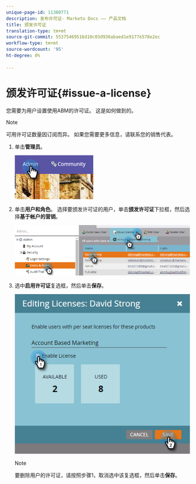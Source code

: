 ```yaml
---
unique-page-id: 11380771
description: 发布许可证- Marketo Docs —— 产品文档
title: 颁发许可证
translation-type: tm+mt
source-git-commit: 55375469516d10c03d936abaed1e9177e578e2ec
workflow-type: tm+mt
source-wordcount: '95'
ht-degree: 0%

---
```



# 颁发许可证{#issue-a-license}

您需要为用户设置使用ABM的许可证。 这是如何做到的。

>[!NOTE]
>
>可用许可证数量因订阅而异。 如果您需要更多信息，请联系您的销售代表。

1. 单击&#x200B;**管理员**。

   ![](assets/one.png)

1. 单击&#x200B;**用户和角色**。 选择要颁发许可证的用户，单击&#x200B;**颁发许可证**&#x200B;下拉框，然后选择&#x200B;**基于帐户的营销**。

   ![](assets/two.png)

1. 选中&#x200B;**启用许可证**&#x200B;复选框，然后单击&#x200B;**保存**。

   ![](assets/three.png)

   >[!NOTE]
   >
   >要删除用户的许可证，请按照步骤1，取消选中该复选框，然后单击&#x200B;**保存**。
